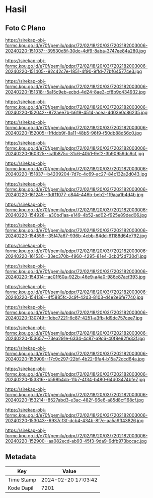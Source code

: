 # Hasil

## Foto C Plano

https://sirekap-obj-formc.kpu.go.id/e70f/pemilu/pdpr/72/02/18/20/03/7202182003006-20240220-151037--39530d5f-30dc-4df9-8aba-3747ee84a280.jpg

https://sirekap-obj-formc.kpu.go.id/e70f/pemilu/pdpr/72/02/18/20/03/7202182003006-20240220-151405--92c42c7e-1851-4f90-9ffd-77bf645774e3.jpg

https://sirekap-obj-formc.kpu.go.id/e70f/pemilu/pdpr/72/02/18/20/03/7202182003006-20240220-151318--5a15c9eb-ecbd-4d24-8ae3-cf8b9c434932.jpg

https://sirekap-obj-formc.kpu.go.id/e70f/pemilu/pdpr/72/02/18/20/03/7202182003006-20240220-152042--872aee7b-b619-4514-acea-4d03e0c86235.jpg

https://sirekap-obj-formc.kpu.go.id/e70f/pemilu/pdpr/72/02/18/20/03/7202182003006-20240220-152005--1ffddb9f-8a11-48b5-96f9-f50db88d56c0.jpg

https://sirekap-obj-formc.kpu.go.id/e70f/pemilu/pdpr/72/02/18/20/03/7202182003006-20240220-160325--ca1b875c-31c6-40b1-9ef2-3b90959dc9cf.jpg

https://sirekap-obj-formc.kpu.go.id/e70f/pemilu/pdpr/72/02/18/20/03/7202182003006-20240220-151837--b4209204-7d7c-4c69-ac27-84c132a2d043.jpg

https://sirekap-obj-formc.kpu.go.id/e70f/pemilu/pdpr/72/02/18/20/03/7202182003006-20240220-161245--3df11077-c844-446b-beb2-1f9aaa1b4d4b.jpg

https://sirekap-obj-formc.kpu.go.id/e70f/pemilu/pdpr/72/02/18/20/03/7202182003006-20240220-154928--a30bd1aa-e149-4b52-ad02-f925e89ded06.jpg

https://sirekap-obj-formc.kpu.go.id/e70f/pemilu/pdpr/72/02/18/20/03/7202182003006-20240220-154556--35f47a67-936b-4cbb-84dd-61188d64e792.jpg

https://sirekap-obj-formc.kpu.go.id/e70f/pemilu/pdpr/72/02/18/20/03/7202182003006-20240220-161530--33ec370b-4960-4295-81e4-3cb3f2d730d1.jpg

https://sirekap-obj-formc.kpu.go.id/e70f/pemilu/pdpr/72/02/18/20/03/7202182003006-20240220-154314--ac01f60a-922b-46e9-a4a0-986c87acf393.jpg

https://sirekap-obj-formc.kpu.go.id/e70f/pemilu/pdpr/72/02/18/20/03/7202182003006-20240220-154136--4f5885fc-2c9f-42d3-8103-d4e2e6fe7740.jpg

https://sirekap-obj-formc.kpu.go.id/e70f/pemilu/pdpr/72/02/18/20/03/7202182003006-20240220-130749--1dbc7221-6c87-4251-a3fb-fd9dc757cee7.jpg

https://sirekap-obj-formc.kpu.go.id/e70f/pemilu/pdpr/72/02/18/20/03/7202182003006-20240220-153657--73ea291e-6334-4c87-a9c6-40f8e92fe33f.jpg

https://sirekap-obj-formc.kpu.go.id/e70f/pemilu/pdpr/72/02/18/20/03/7202182003006-20240220-153909--17c9c297-22bf-4b22-9fa4-b15a72dcd64a.jpg

https://sirekap-obj-formc.kpu.go.id/e70f/pemilu/pdpr/72/02/18/20/03/7202182003006-20240220-153316--b598b4da-11b7-4f34-b480-64d03474bfe7.jpg

https://sirekap-obj-formc.kpu.go.id/e70f/pemilu/pdpr/72/02/18/20/03/7202182003006-20240220-153214--8527abd3-e3ac-482f-96e6-a85d8cf168cf.jpg

https://sirekap-obj-formc.kpu.go.id/e70f/pemilu/pdpr/72/02/18/20/03/7202182003006-20240220-153043--6937cf3f-dcb4-434b-8f7e-aa5a9ff43826.jpg

https://sirekap-obj-formc.kpu.go.id/e70f/pemilu/pdpr/72/02/18/20/03/7202182003006-20240220-152900--aa082ecd-ab93-45f3-9da9-9dfb973bccac.jpg


## Metadata

| Key        | Value               |
| ---------- | ------------------- |
| Time Stamp | 2024-02-20 17:03:42 |
| Kode Dapil | 7201                |



